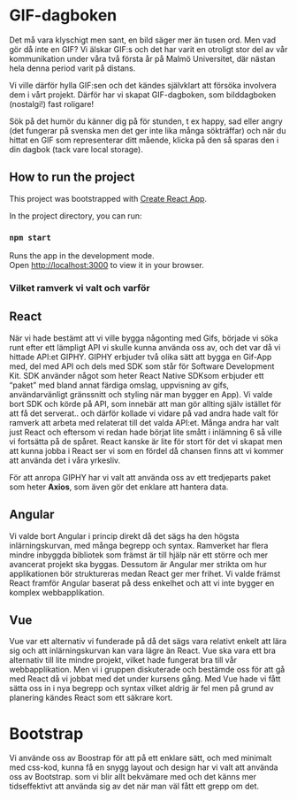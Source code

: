 # GIF-dagboken

Det må vara klyschigt men sant, en bild säger mer än tusen ord. Men vad gör då inte en GIF? Vi älskar GIF:s och det har varit en otroligt stor del av vår kommunikation under våra två första år på Malmö Universitet, där nästan hela denna period varit på distans.

Vi ville därför hylla GIF:sen och det kändes självklart att försöka involvera dem i vårt projekt. Därför har vi skapat GIF-dagboken, som bilddagboken (nostalgi!) fast roligare! 

Sök på det humör du känner dig på för stunden, t ex happy, sad eller angry (det fungerar på svenska men det ger inte lika många sökträffar) och när du hittat en GIF som representerar ditt mående, klicka på den så sparas den i din dagbok (tack vare local storage).

## How to run the project

This project was bootstrapped with [Create React App](https://github.com/facebook/create-react-app).

In the project directory, you can run:

### `npm start`

Runs the app in the development mode.\
Open [http://localhost:3000](http://localhost:3000) to view it in your browser.

### Vilket ramverk vi valt och varför

## React

När vi hade bestämt att vi ville bygga någonting med Gifs, började vi söka runt efter ett lämpligt API vi skulle kunna använda oss av, och det var då vi hittade API:et GIPHY. GIPHY erbjuder två olika sätt att bygga en Gif-App med, del med API och dels med SDK som står för Software Development Kit. SDK använder något som heter React Native SDKsom erbjuder ett “paket” med bland annat färdiga omslag, uppvisning av gifs, användarvänligt gränssnitt och styling när man bygger en App). Vi valde bort SDK och körde på API, som innebär att man gör allting själv istället för att få det serverat.. och därför kollade vi vidare på vad andra hade valt för ramverk att arbeta med relaterat till det valda API:et. Många andra har valt just React och eftersom vi redan hade börjat lite smått i inlämning 6 så ville vi fortsätta på de spåret. React kanske är lite för stort för det vi skapat men att kunna jobba i React ser vi som en fördel då chansen finns att vi kommer att använda det i våra yrkesliv.  

För att anropa GIPHY har vi valt att använda oss av ett tredjeparts paket som heter **Axios**, som även gör det enklare att hantera data. 

## Angular

Vi valde bort Angular i princip direkt då det sägs ha den högsta inlärningskurvan, med många begrepp och syntax. Ramverket har flera mindre inbyggda bibliotek som främst  är till hjälp när ett större och mer avancerat projekt ska byggas. Dessutom är Angular mer strikta om hur applikationen bör struktureras medan React ger mer frihet. Vi valde främst React framför Angular baserat på dess enkelhet och att vi inte bygger en komplex webbapplikation.

## Vue

Vue var ett alternativ vi funderade på då det sägs vara relativt enkelt att lära sig och att inlärningskurvan kan vara lägre än React. Vue ska vara ett bra alternativ till lite mindre projekt, vilket hade fungerat bra till vår webbapplikation. Men vi i gruppen diskuterade och bestämde oss för att gå med React då vi jobbat med det under kursens gång. Med Vue hade vi fått sätta oss in i nya begrepp och syntax vilket aldrig är fel men på grund av planering kändes React som ett säkrare kort. 

# Bootstrap

Vi använde oss av Boostrap för att på ett enklare sätt, och med minimalt med css-kod, kunna få en snygg layout och design har vi valt att använda oss av Bootstrap. som vi blir allt bekvämare med och det känns mer tidseffektivt att använda sig av det när man väl fått ett grepp om det.

